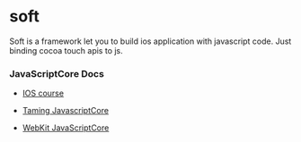 soft
====

Soft is a framework let you to build ios application with javascript code. Just binding cocoa touch apis to js.


### JavaScriptCore Docs

* [IOS course](http://www.appcoda.com/ios-programming-course/)
 
* [Taming JavascriptCore](http://parmanoir.com/Taming_JavascriptCore_within_and_without_WebView)

* [WebKit JavaScriptCore](http://developer.apple.com/library/mac/#documentation/Carbon/Reference/WebKit_JavaScriptCore_Ref/_index.html)
